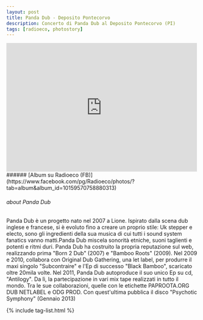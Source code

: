 ```yaml
---
layout: post
title: Panda Dub - Deposito Pontecorvo
description: Concerto di Panda Dub al Deposito Pontecorvo (PI)
tags: [radioeco, photostory]
---
```


<div class="media-container">
<iframe src="https://www.facebook.com/plugins/post.php?href=https%3A%2F%2Fwww.facebook.com%2FRadioeco%2Fphotos%2Fa.10159570758880313%2F10159570790065313%2F%3Ftype%3D3&width=500" width="500" height="337" style="border:none;overflow:hidden" scrolling="no" frameborder="0" allowTransparency="true" allow="encrypted-media"></iframe>
</div>
###### [Album su Radioeco (FB)](https://www.facebook.com/pg/Radioeco/photos/?tab=album&album_id=10159570758880313)
<br>

###### about Panda Dub
Panda Dub è un progetto nato nel 2007 a Lione.
Ispirato dalla scena dub inglese e francese, si è evoluto fino a creare un proprio stile: Uk stepper e electo, sono gli ingredienti della sua musica di cui tutti i sound system fanatics vanno matti.Panda Dub miscela sonorità etniche, suoni taglienti e potenti e ritmi duri.
Panda Dub ha costruito la propria reputazione sul web, realizzando prima "Born 2 Dub" (2007) e "Bamboo Roots" (2009). Nel 2009 e 2010, collabora con Original Dub Gathering, una let label, per produrre il maxi singolo "Subcontraire" e l'Ep di successo "Black Bamboo", scaricato oltre 20mila volte. Nel 2011, Panda Dub autoproduce il suo unico Ep su cd, "Antilogy". Da lì, la partecipazione in vari mix tape realizzati in tutto il mondo.
Tra le sue collaborazioni, quelle con le etichette PAPROOTA.ORG DUB NETLABEL e ODG PROD.
Con quest'ultima pubblica il disco "Psychotic Symphony" (Gennaio 2013)

{% include tag-list.html %}
